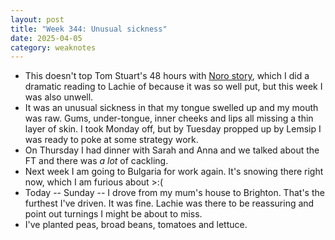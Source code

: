 ```yaml
---
layout: post
title: "Week 344: Unusual sickness"
date: 2025-04-05
category: weaknotes
---
```

* This doesn't top Tom Stuart's 48 hours with [Noro story](https://tomstu.art/weeknotes-274-pathetic-sips), which I did a dramatic reading to Lachie of because it was so well put, but this week I was also unwell.
* It was an unusual sickness in that my tongue swelled up and my mouth was raw. Gums, under-tongue, inner cheeks and lips all missing a thin layer of skin. I took Monday off, but by Tuesday propped up by Lemsip I was ready to poke at some strategy work.
* On Thursday I had dinner with Sarah and Anna and we talked about the FT and there was _a lot_ of cackling.
* Next week I am going to Bulgaria for work again. It's snowing there right now, which I am furious about >:(
* Today -- Sunday -- I drove from my mum's house to Brighton. That's the furthest I've driven. It was fine. Lachie was there to be reassuring and point out turnings I might be about to miss.
* I've planted peas, broad beans, tomatoes and lettuce.
